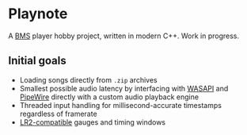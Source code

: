 # Playnote

A [BMS](https://en.wikipedia.org/wiki/Be-Music_Source) player hobby project, written in modern C++. Work in progress.

## Initial goals

- Loading songs directly from `.zip` archives
- Smallest possible audio latency by interfacing with [WASAPI](https://learn.microsoft.com/en-us/windows/win32/coreaudio/wasapi) and [PipeWire](https://pipewire.org/) directly with a custom audio playback engine
- Threaded input handling for millisecond-accurate timestamps regardless of framerate
- [LR2-compatible](https://github.com/seraxis/lr2oraja-endlessdream) gauges and timing windows
